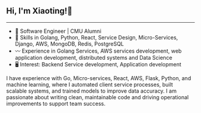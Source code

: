## Hi, I'm Xiaoting!👋

---

- 👀 Software Engineer | CMU Alumni
- 💞️ Skills in Golang, Python, React, Service Design, Micro-Services, Django, AWS, MongoDB, Redis, PostgreSQL
- 〰️ Experience in Golang Services, AWS services development, web application development, distributed systems and Data Science
- 🖥 Interest: Backend Service development, Application development

I have experience with Go, Micro-services, React, AWS, Flask, Python, and machine learning, where I automated client service processes, built scalable systems, and trained models to improve data accuracy.
I am passionate about writing clean, maintainable code and driving operational improvements to support team success.

